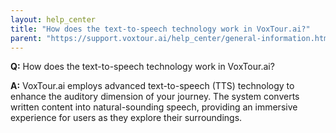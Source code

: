 ```yaml
---
layout: help_center
title: "How does the text-to-speech technology work in VoxTour.ai?"
parent: "https://support.voxtour.ai/help_center/general-information.html"
---
```


**Q:** How does the text-to-speech technology work in VoxTour.ai?

**A:** VoxTour.ai employs advanced text-to-speech (TTS) technology to enhance the auditory dimension of your journey. The system converts written content into natural-sounding speech, providing an immersive experience for users as they explore their surroundings.

